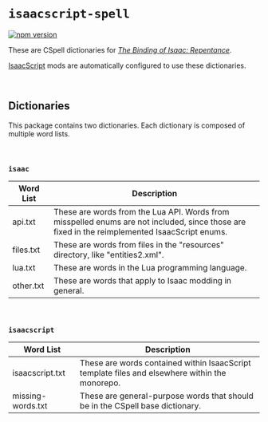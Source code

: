 # `isaacscript-spell`

[![npm version](https://img.shields.io/npm/v/isaacscript-spell.svg)](https://www.npmjs.com/package/isaacscript-spell)

These are CSpell dictionaries for [_The Binding of Isaac: Repentance_](https://store.steampowered.com/app/1426300/The_Binding_of_Isaac_Repentance/).

[IsaacScript](https://isaacscript.github.io/) mods are automatically configured to use these dictionaries.

<br>

## Dictionaries

This package contains two dictionaries. Each dictionary is composed of multiple word lists.

<br>

### `isaac`

| Word List | Description                                                                                                                                   |
| --------- | --------------------------------------------------------------------------------------------------------------------------------------------- |
| api.txt   | These are words from the Lua API. Words from misspelled enums are not included, since those are fixed in the reimplemented IsaacScript enums. |
| files.txt | These are words from files in the "resources" directory, like "entities2.xml".                                                                |
| lua.txt   | These are words in the Lua programming language.                                                                                              |
| other.txt | These are words that apply to Isaac modding in general.                                                                                       |

<br>

### `isaacscript`

| Word List         | Description                                                                                    |
| ----------------- | ---------------------------------------------------------------------------------------------- |
| isaacscript.txt   | These are words contained within IsaacScript template files and elsewhere within the monorepo. |
| missing-words.txt | These are general-purpose words that should be in the CSpell base dictionary.                  |

<br>
